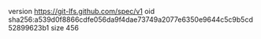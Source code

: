 version https://git-lfs.github.com/spec/v1
oid sha256:a539d0f8866cdfe056da9f4dae73749a2077e6350e9644c5c9b5cd52899623b1
size 456
